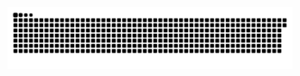 <picture>
  <source media="(prefers-color-scheme: dark)" srcset="https://raw.githubusercontent.com/MarineHakobyan/MarineHakobyan/208d766244f56b45471a561ddb9603de0cc7abfd/github-contribution-grid-snake-dark.svg" />
  <source media="(prefers-color-scheme: light)" srcset="https://raw.githubusercontent.com/MarineHakobyan/MarineHakobyan/208d766244f56b45471a561ddb9603de0cc7abfd/github-contribution-grid-snake.svg" />
  <img alt="github-snake" src="https://raw.githubusercontent.com/MarineHakobyan/MarineHakobyan/208d766244f56b45471a561ddb9603de0cc7abfd/github-contribution-grid-snake-dark.svg" />
</picture>
